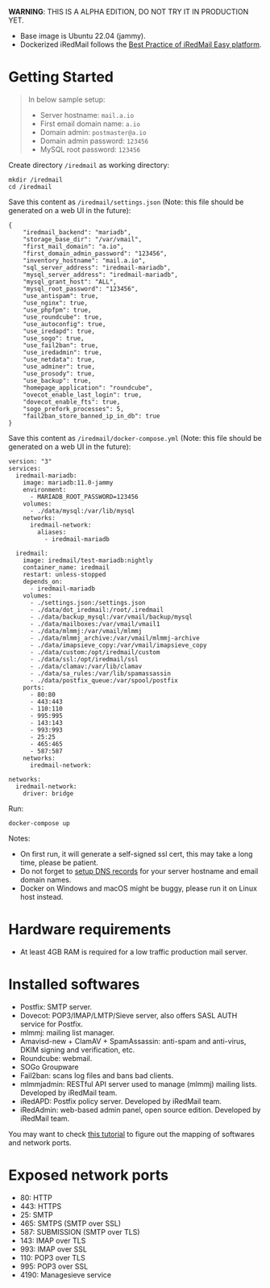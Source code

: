 __WARNING__: THIS IS A ALPHA EDITION, DO NOT TRY IT IN PRODUCTION YET.

- Base image is Ubuntu 22.04 (jammy).
- Dockerized iRedMail follows the [Best Practice of iRedMail Easy platform](https://docs.iredmail.org/iredmail-easy.best.practice.html).

# Getting Started

> In below sample setup:
>
> - Server hostname: `mail.a.io`
> - First email domain name: `a.io`
> - Domain admin: `postmaster@a.io`
> - Domain admin password: `123456`
> - MySQL root password: `123456`

Create directory `/iredmail` as working directory:

```
mkdir /iredmail
cd /iredmail
```

Save this content as `/iredmail/settings.json` (Note: this file should be
generated on a web UI in the future):

```
{
    "iredmail_backend": "mariadb",
    "storage_base_dir": "/var/vmail",
    "first_mail_domain": "a.io",
    "first_domain_admin_password": "123456",
    "inventory_hostname": "mail.a.io",
    "sql_server_address": "iredmail-mariadb",
    "mysql_server_address": "iredmail-mariadb",
    "mysql_grant_host": "ALL",
    "mysql_root_password": "123456",
    "use_antispam": true,
    "use_nginx": true,
    "use_phpfpm": true,
    "use_roundcube": true,
    "use_autoconfig": true,
    "use_iredapd": true,
    "use_sogo": true,
    "use_fail2ban": true,
    "use_iredadmin": true,
    "use_netdata": true,
    "use_adminer": true,
    "use_prosody": true,
    "use_backup": true,
    "homepage_application": "roundcube",
    "ovecot_enable_last_login": true,
    "dovecot_enable_fts": true,
    "sogo_prefork_processes": 5,
    "fail2ban_store_banned_ip_in_db": true
}
```

Save this content as `/iredmail/docker-compose.yml` (Note: this file should be
generated on a web UI in the future):

```
version: "3"
services:
  iredmail-mariadb:
    image: mariadb:11.0-jammy
    environment:
      - MARIADB_ROOT_PASSWORD=123456
    volumes:
      - ./data/mysql:/var/lib/mysql  
    networks:
      iredmail-network:
        aliases:
          - iredmail-mariadb

  iredmail:
    image: iredmail/test-mariadb:nightly
    container_name: iredmail
    restart: unless-stopped
    depends_on:
      - iredmail-mariadb
    volumes:
      - ./settings.json:/settings.json
      - ./data/dot_iredmail:/root/.iredmail
      - ./data/backup_mysql:/var/vmail/backup/mysql
      - ./data/mailboxes:/var/vmail/vmail1
      - ./data/mlmmj:/var/vmail/mlmmj
      - ./data/mlmmj_archive:/var/vmail/mlmmj-archive
      - ./data/imapsieve_copy:/var/vmail/imapsieve_copy
      - ./data/custom:/opt/iredmail/custom
      - ./data/ssl:/opt/iredmail/ssl
      - ./data/clamav:/var/lib/clamav
      - ./data/sa_rules:/var/lib/spamassassin
      - ./data/postfix_queue:/var/spool/postfix
    ports:
      - 80:80
      - 443:443
      - 110:110
      - 995:995
      - 143:143
      - 993:993
      - 25:25
      - 465:465
      - 587:587
    networks:
      iredmail-network:  

networks:
  iredmail-network:
    driver: bridge
```

Run:

```
docker-compose up
```

Notes:

- On first run, it will generate a self-signed ssl cert, this may take a long
  time, please be patient.
- Do not forget to [setup DNS records](https://docs.iredmail.org/setup.dns.html)
  for your server hostname and email domain names.
- Docker on Windows and macOS might be buggy, please run it on Linux host instead.

# Hardware requirements

- At least 4GB RAM is required for a low traffic production mail server.

# Installed softwares

- Postfix: SMTP server.
- Dovecot: POP3/IMAP/LMTP/Sieve server, also offers SASL AUTH service for Postfix.
- mlmmj: mailing list manager.
- Amavisd-new + ClamAV + SpamAssassin: anti-spam and anti-virus, DKIM signing and verification, etc.
- Roundcube: webmail.
- SOGo Groupware
- Fail2ban: scans log files and bans bad clients.
- mlmmjadmin: RESTful API server used to manage (mlmmj) mailing lists. Developed by iRedMail team.
- iRedAPD: Postfix policy server. Developed by iRedMail team.
- iRedAdmin: web-based admin panel, open source edition. Developed by iRedMail team.

You may want to check [this tutorial](https://docs.iredmail.org/network.ports.html)
to figure out the mapping of softwares and network ports.

# Exposed network ports

- 80: HTTP
- 443: HTTPS
- 25: SMTP
- 465: SMTPS (SMTP over SSL)
- 587: SUBMISSION (SMTP over TLS)
- 143: IMAP over TLS
- 993: IMAP over SSL
- 110: POP3 over TLS
- 995: POP3 over SSL
- 4190: Managesieve service

